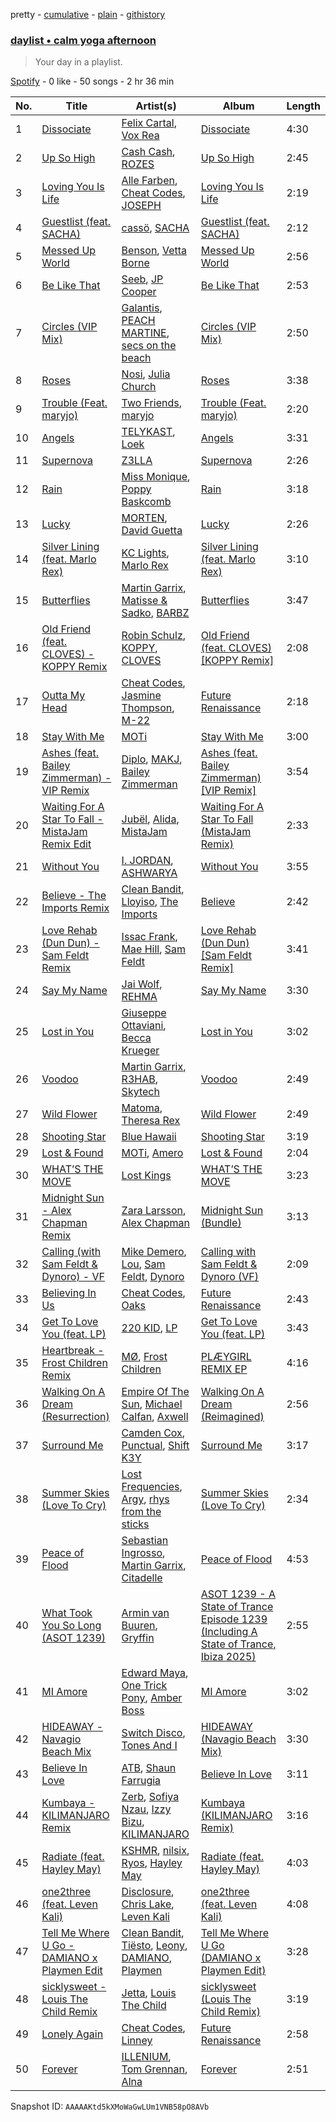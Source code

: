 pretty - [cumulative](/playlists/cumulative/37i9dQZF1EP6YuccBxUcC1.md) - [plain](/playlists/plain/37i9dQZF1EP6YuccBxUcC1) - [githistory](https://github.githistory.xyz/mdn522/spotify-playlist-archive/blob/main/playlists/plain/37i9dQZF1EP6YuccBxUcC1)

### [daylist • calm yoga afternoon](https://open.spotify.com/playlist/37i9dQZF1EP6YuccBxUcC1)

> Your day in a playlist.

[Spotify](https://open.spotify.com/user/spotify) - 0 like - 50 songs - 2 hr 36 min

| No. | Title | Artist(s) | Album | Length |
|---|---|---|---|---|
| 1 | [Dissociate](https://open.spotify.com/track/4tLTaEi3Pq0kinpQBzDKL0) | [Felix Cartal](https://open.spotify.com/artist/6roDXEmZ6AARdOUv6x5U2v), [Vox Rea](https://open.spotify.com/artist/4SRrbYd7KBkGdOCAekSnY1) | [Dissociate](https://open.spotify.com/album/7HQVcIyRH0o6lQDTGsBCxb) | 4:30 |
| 2 | [Up So High](https://open.spotify.com/track/1vbDIJClwpLHi2gveN1qyn) | [Cash Cash](https://open.spotify.com/artist/1LOB7jTeEV14pHai6EXSzF), [ROZES](https://open.spotify.com/artist/6jsjhAEteAlY0vCiLvMLBA) | [Up So High](https://open.spotify.com/album/2VtTI06DCiiMvlPcdVArFI) | 2:45 |
| 3 | [Loving You Is Life](https://open.spotify.com/track/0XSomaqxA3ic743NuPpEKe) | [Alle Farben](https://open.spotify.com/artist/61ipISvUVa5LkJlKZnm3Oo), [Cheat Codes](https://open.spotify.com/artist/7DMveApC7UnC2NPfPvlHSU), [JOSEPH](https://open.spotify.com/artist/7tPCHxx5JMvvlUDndg57nj) | [Loving You Is Life](https://open.spotify.com/album/62tX5DmEnXJiK8AuTHPoCT) | 2:19 |
| 4 | [Guestlist \(feat\. SACHA\)](https://open.spotify.com/track/0MS7sUW9VxvXjuDg9VZZIS) | [cassö](https://open.spotify.com/artist/5wCmhq5J2hPwL2r0eKurxn), [SACHA](https://open.spotify.com/artist/1VP5hxNzge9bfbtDvCJwFG) | [Guestlist \(feat\. SACHA\)](https://open.spotify.com/album/1gqpG7x5cMQuVCCo7iy7yL) | 2:12 |
| 5 | [Messed Up World](https://open.spotify.com/track/7gWU6r2xDhD8u8a8H2MNvc) | [Benson](https://open.spotify.com/artist/1b4hTx0gHm3uA0AkZ3GdtY), [Vetta Borne](https://open.spotify.com/artist/1abBE3BrkgQYrBpcgqrAws) | [Messed Up World](https://open.spotify.com/album/01jW7n0rYsdXO93CkmAEeg) | 2:56 |
| 6 | [Be Like That](https://open.spotify.com/track/2rwEdeTO3UwWh6QmouYeOw) | [Seeb](https://open.spotify.com/artist/5iNrZmtVMtYev5M9yoWpEq), [JP Cooper](https://open.spotify.com/artist/4kYGAK2zu9EAomwj3hXkXy) | [Be Like That](https://open.spotify.com/album/1nRQHGaNnl0C9RtA9Fo6rr) | 2:53 |
| 7 | [Circles \(VIP Mix\)](https://open.spotify.com/track/0X9QsL3XTL3B4foiEyNhOd) | [Galantis](https://open.spotify.com/artist/4sTQVOfp9vEMCemLw50sbu), [PEACH MARTINE](https://open.spotify.com/artist/4xX9jZuIg4O1Cc59vjt0EP), [secs on the beach](https://open.spotify.com/artist/5zDEuV2X31GgJ4R0tPosmM) | [Circles \(VIP Mix\)](https://open.spotify.com/album/1lUSwojfHrx1Pcbgfwvqe4) | 2:50 |
| 8 | [Roses](https://open.spotify.com/track/6EEXnHK3SYLTj74ynXAHtj) | [Nosi](https://open.spotify.com/artist/4XECs6DHU3xRrr0uydWY2R), [Julia Church](https://open.spotify.com/artist/4dHGNdVhBxCJUyMk9dR727) | [Roses](https://open.spotify.com/album/2qIx0ueLDqtvYJtZdOLffk) | 3:38 |
| 9 | [Trouble \(Feat\. maryjo\)](https://open.spotify.com/track/26wU3be0dhMFteDF5oiKOV) | [Two Friends](https://open.spotify.com/artist/44Ewva5aHOX00EwaX2D2mh), [maryjo](https://open.spotify.com/artist/1s8g8pcFxAOyuQwG4Tku0H) | [Trouble \(Feat\. maryjo\)](https://open.spotify.com/album/2FFuiTyNovRXk8l2wAXItF) | 2:20 |
| 10 | [Angels](https://open.spotify.com/track/7bLxSkJfRz3WGg6LWiKDtX) | [TELYKAST](https://open.spotify.com/artist/7vWC03wqXwUqjPON8hc1tz), [Loek](https://open.spotify.com/artist/2JOvOzmVfZf99AJBtjemm0) | [Angels](https://open.spotify.com/album/0NiKLQIaD0J1LecvqwWawl) | 3:31 |
| 11 | [Supernova](https://open.spotify.com/track/13dr6hf8qLjh7SIDEetQZZ) | [Z3LLA](https://open.spotify.com/artist/5GsXRkwr74MAPYBjrgUT02) | [Supernova](https://open.spotify.com/album/4vD3o8nVefQWef4WG1JsZW) | 2:26 |
| 12 | [Rain](https://open.spotify.com/track/5UzmK3aMmpW9X1pKjRdrMi) | [Miss Monique](https://open.spotify.com/artist/29TpNOsTNYbLb6Xa10H0PR), [Poppy Baskcomb](https://open.spotify.com/artist/4STmXOXUF3UieHU46NWLVt) | [Rain](https://open.spotify.com/album/3BiRyCQFu9ftb7sASphBHQ) | 3:18 |
| 13 | [Lucky](https://open.spotify.com/track/5ECf8gpBqmIUN7MWMN4WZx) | [MORTEN](https://open.spotify.com/artist/19HFRWmRCl27kTk6LeqAO8), [David Guetta](https://open.spotify.com/artist/1Cs0zKBU1kc0i8ypK3B9ai) | [Lucky](https://open.spotify.com/album/2CqOc7E7a4aQHEAD6ctS8I) | 2:26 |
| 14 | [Silver Lining \(feat\. Marlo Rex\)](https://open.spotify.com/track/5U3fsTBPMrCOkS5WrdkUgq) | [KC Lights](https://open.spotify.com/artist/0bUZrFj7rstq07E4iAJHgZ), [Marlo Rex](https://open.spotify.com/artist/3honvvPh3jtS2fTJEYKexS) | [Silver Lining \(feat\. Marlo Rex\)](https://open.spotify.com/album/0juDvtfPJ97JuhvBbXP4M8) | 3:10 |
| 15 | [⁠⁠Butterflies](https://open.spotify.com/track/129zR3hX9D2BYXOMtk2jaT) | [Martin Garrix](https://open.spotify.com/artist/60d24wfXkVzDSfLS6hyCjZ), [Matisse & Sadko](https://open.spotify.com/artist/2QMCcKIPHnjQaPPgoEst88), [BARBZ](https://open.spotify.com/artist/0I570b72DF4WXlk8zcKaPc) | [Butterflies](https://open.spotify.com/album/0e1KpmhEst3f1TPw8xJY8S) | 3:47 |
| 16 | [Old Friend \(feat\. CLOVES\) \- KOPPY Remix](https://open.spotify.com/track/2BXVBM8nBzUJYP0Fg2V2T7) | [Robin Schulz](https://open.spotify.com/artist/3t5xRXzsuZmMDkQzgOX35S), [KOPPY](https://open.spotify.com/artist/5SfqIMwBJ7wD419vvb33mO), [CLOVES](https://open.spotify.com/artist/355SqtHY4qKt2wIXrWku0c) | [Old Friend \(feat\. CLOVES\) \[KOPPY Remix\]](https://open.spotify.com/album/5AC8c2vpdBVwPzuTc53ktF) | 2:08 |
| 17 | [Outta My Head](https://open.spotify.com/track/2iZwXPhlmYewx8zeCcJPvW) | [Cheat Codes](https://open.spotify.com/artist/7DMveApC7UnC2NPfPvlHSU), [Jasmine Thompson](https://open.spotify.com/artist/2TL8gYTNgD6nXkyuUdDrMg), [M\-22](https://open.spotify.com/artist/4WFtYn5RyU8VGPpPyW9Pxw) | [Future Renaissance](https://open.spotify.com/album/14WJvgC04sHE4m7HIXZ8Ri) | 2:18 |
| 18 | [Stay With Me](https://open.spotify.com/track/4AfxcLQxiNVJP7h2WmzoUz) | [MOTi](https://open.spotify.com/artist/1vo8zHmO1KzkuU9Xxh6J7W) | [Stay With Me](https://open.spotify.com/album/6mIOZRLVIm3ZG713UiUYEE) | 3:00 |
| 19 | [Ashes \(feat\. Bailey Zimmerman\) \- VIP Remix](https://open.spotify.com/track/45WVf3fxD3MTCrlCW1Oapb) | [Diplo](https://open.spotify.com/artist/5fMUXHkw8R8eOP2RNVYEZX), [MAKJ](https://open.spotify.com/artist/3PtCud9dIdOv4exrzdZZ1C), [Bailey Zimmerman](https://open.spotify.com/artist/3win9vGIxFfBRag9S63wwf) | [Ashes \(feat\. Bailey Zimmerman\) \[VIP Remix\]](https://open.spotify.com/album/617yyTa2vqUBJnStJiPZL7) | 3:54 |
| 20 | [Waiting For A Star To Fall \- MistaJam Remix Edit](https://open.spotify.com/track/2RTWTzkAM01SRPMJMFqE1b) | [Jubël](https://open.spotify.com/artist/4FcZfItjVIsfO9TynErl7X), [Alida](https://open.spotify.com/artist/1kiq2kUV0cbLUhJsr7cpW0), [MistaJam](https://open.spotify.com/artist/3qi5fhSI6aUecvRN0XqIJ2) | [Waiting For A Star To Fall \(MistaJam Remix\)](https://open.spotify.com/album/7CRcv3KIYVtTLeLlwrJEQi) | 2:33 |
| 21 | [Without You](https://open.spotify.com/track/7Ksw8nf3U4g8rcJOoFkxaT) | [I\. JORDAN](https://open.spotify.com/artist/5RMLpCv3ic2KtGnqJ7eMG4), [ASHWARYA](https://open.spotify.com/artist/4meOm0fRIyy8gmJ9QVpGpk) | [Without You](https://open.spotify.com/album/5PlzsOCOn76AF8NnmjScU8) | 3:55 |
| 22 | [Believe \- The Imports Remix](https://open.spotify.com/track/7DIfD3xnsUpb1Ylm6Lf5N8) | [Clean Bandit](https://open.spotify.com/artist/6MDME20pz9RveH9rEXvrOM), [Lloyiso](https://open.spotify.com/artist/3CrKgAMSBXsnTugbUqpu6g), [The Imports](https://open.spotify.com/artist/0scPhUy5Yn2baMP06dvZAv) | [Believe](https://open.spotify.com/album/4k3pXAx7aiF9IQ0bIriGkF) | 2:42 |
| 23 | [Love Rehab \(Dun Dun\) \- Sam Feldt Remix](https://open.spotify.com/track/3mpPnYTnwG8vQgNAiIeHQQ) | [Issac Frank](https://open.spotify.com/artist/5WO9zC3eugins48Y4ERwAj), [Mae Hill](https://open.spotify.com/artist/51mpNR9ivpZEWp50hXyltm), [Sam Feldt](https://open.spotify.com/artist/20gsENnposVs2I4rQ5kvrf) | [Love Rehab \(Dun Dun\) \[Sam Feldt Remix\]](https://open.spotify.com/album/4ly55qt3tjYS4NHcjCBU5i) | 3:41 |
| 24 | [Say My Name](https://open.spotify.com/track/31xap7wcReOw50PxpEdh4C) | [Jai Wolf](https://open.spotify.com/artist/24V5UY0nChKpnb1TBPJhCw), [REHMA](https://open.spotify.com/artist/528kmCx2HGqrT4G9sXCDuD) | [Say My Name](https://open.spotify.com/album/0FzK089OhhE9ClJLa6t7zI) | 3:30 |
| 25 | [Lost in You](https://open.spotify.com/track/1zdVilg0EBtszlPxcbVuxC) | [Giuseppe Ottaviani](https://open.spotify.com/artist/5B9q1NRokzWYB7nSgnlHyv), [Becca Krueger](https://open.spotify.com/artist/7gYWrkrzD1y5yhakU5kWTE) | [Lost in You](https://open.spotify.com/album/1NN9Ij1QN5xDlnaayD8mj3) | 3:02 |
| 26 | [Voodoo](https://open.spotify.com/track/7sKCIyN4Sdeo7OBBUeMCfy) | [Martin Garrix](https://open.spotify.com/artist/60d24wfXkVzDSfLS6hyCjZ), [R3HAB](https://open.spotify.com/artist/6cEuCEZu7PAE9ZSzLLc2oQ), [Skytech](https://open.spotify.com/artist/4CrDEHL7ysNabeYvL3xjUX) | [Voodoo](https://open.spotify.com/album/0JnmszyYOgIIF7x4GLILSM) | 2:49 |
| 27 | [Wild Flower](https://open.spotify.com/track/0OGc2M0atKhj1ElApr3NAW) | [Matoma](https://open.spotify.com/artist/4YXycRbyyAE0wozTk7QMEq), [Theresa Rex](https://open.spotify.com/artist/6t9tbRO9Lv6Oq6xtVwfdrn) | [Wild Flower](https://open.spotify.com/album/4m0OUC5ugCo5SeNhqmkWIv) | 2:49 |
| 28 | [Shooting Star](https://open.spotify.com/track/7tMI32k7JL5O5P8l2ASsA9) | [Blue Hawaii](https://open.spotify.com/artist/41y1iPh0WqB7tyGdzyeinZ) | [Shooting Star](https://open.spotify.com/album/6p108Q4eYfBH64JRreIriV) | 3:19 |
| 29 | [Lost & Found](https://open.spotify.com/track/6Op1DwzypHCPJaKvxzBVW6) | [MOTi](https://open.spotify.com/artist/1vo8zHmO1KzkuU9Xxh6J7W), [Amero](https://open.spotify.com/artist/6y98wK2RN9CyNuuN1l2icf) | [Lost & Found](https://open.spotify.com/album/0BeDkrWKnrvdJmCOADmjWw) | 2:04 |
| 30 | [WHAT’S THE MOVE](https://open.spotify.com/track/3KpoZb7aHGInmOdqnCAMW1) | [Lost Kings](https://open.spotify.com/artist/3hyEbRtp617pNCuuQjyOmc) | [WHAT’S THE MOVE](https://open.spotify.com/album/5cna7De8seHrhC72107sBl) | 3:23 |
| 31 | [Midnight Sun \- Alex Chapman Remix](https://open.spotify.com/track/1LFBygPkUZyFE0U7hJDWOb) | [Zara Larsson](https://open.spotify.com/artist/1Xylc3o4UrD53lo9CvFvVg), [Alex Chapman](https://open.spotify.com/artist/3c8wfedCs5BJGHcFyusyeh) | [Midnight Sun \(Bundle\)](https://open.spotify.com/album/601jO1tp8mHigKBy04WjqR) | 3:13 |
| 32 | [Calling \(with Sam Feldt & Dynoro\) \- VF](https://open.spotify.com/track/2Cs7Th2FJ6r4DeqbWhoQsa) | [Mike Demero](https://open.spotify.com/artist/6rC45dneYNC1ulqOz12cyK), [Lou](https://open.spotify.com/artist/6iHKWDaniE1NyU3xZ7FeGg), [Sam Feldt](https://open.spotify.com/artist/20gsENnposVs2I4rQ5kvrf), [Dynoro](https://open.spotify.com/artist/3v6Ji4uoWtKRkhuDUaxi9n) | [Calling with Sam Feldt & Dynoro \(VF\)](https://open.spotify.com/album/0Sv6RuFHdr0aDR9nAiLiEQ) | 2:09 |
| 33 | [Believing In Us](https://open.spotify.com/track/6WljWthiqncq6ad3FiDM8r) | [Cheat Codes](https://open.spotify.com/artist/7DMveApC7UnC2NPfPvlHSU), [Oaks](https://open.spotify.com/artist/1X2sRzO3K7Uvry9JWbG2iO) | [Future Renaissance](https://open.spotify.com/album/14WJvgC04sHE4m7HIXZ8Ri) | 2:43 |
| 34 | [Get To Love You \(feat\. LP\)](https://open.spotify.com/track/1ZKPKDt8wbGVhgyRjjtC8X) | [220 KID](https://open.spotify.com/artist/4Euia7UzdRshy1DJOSMTcs), [LP](https://open.spotify.com/artist/0J7U24vlOOIeMpuaO6Q85A) | [Get To Love You \(feat\. LP\)](https://open.spotify.com/album/2zeUvevJOeuYGMDKGmMDzQ) | 3:43 |
| 35 | [Heartbreak \- Frost Children Remix](https://open.spotify.com/track/7wJubOOTIRjeg2HxvuW4Mt) | [MØ](https://open.spotify.com/artist/0bdfiayQAKewqEvaU6rXCv), [Frost Children](https://open.spotify.com/artist/6R1kfr0GIWnwxY4zW11Vag) | [PLÆYGIRL REMIX EP](https://open.spotify.com/album/7etrqVhpmCG6cDKKuK78yI) | 4:16 |
| 36 | [Walking On A Dream \(Resurrection\)](https://open.spotify.com/track/0yfyF16cCITZcWsIF4oGZs) | [Empire Of The Sun](https://open.spotify.com/artist/67hb7towEyKvt5Z8Bx306c), [Michael Calfan](https://open.spotify.com/artist/4CuipEvwcoQggmCV8jpKF9), [Axwell](https://open.spotify.com/artist/1xNmvlEiICkRlRGqlNFZ43) | [Walking On A Dream \(Reimagined\)](https://open.spotify.com/album/5Bh3jkdfh2bp6KXiQq4yQp) | 2:56 |
| 37 | [Surround Me](https://open.spotify.com/track/51I5TnEKANW1F8I5MiTc83) | [Camden Cox](https://open.spotify.com/artist/5mNpMP01Co4vXZ3U0fWP3C), [Punctual](https://open.spotify.com/artist/1ocnIbhFWM9bSPrd7Hu4zF), [Shift K3Y](https://open.spotify.com/artist/26OrZl5U3VNGHU9qUj8EcM) | [Surround Me](https://open.spotify.com/album/6R4BEvUHqgGASLcvpnbamM) | 3:17 |
| 38 | [Summer Skies \(Love To Cry\)](https://open.spotify.com/track/1z4TAq5AmDi3IkEizIn8Wn) | [Lost Frequencies](https://open.spotify.com/artist/7f5Zgnp2spUuuzKplmRkt7), [Argy](https://open.spotify.com/artist/1NaQOKgddaJipUtmptb7GI), [rhys from the sticks](https://open.spotify.com/artist/4tmqN5uP0Aj50ylHgfwvVa) | [Summer Skies \(Love To Cry\)](https://open.spotify.com/album/48MrowoKpht0sIjkQBeGYo) | 2:34 |
| 39 | [Peace of Flood](https://open.spotify.com/track/70LDxWCoJKuxpgtErYHDQb) | [Sebastian Ingrosso](https://open.spotify.com/artist/6hyMWrxGBsOx6sWcVj1DqP), [Martin Garrix](https://open.spotify.com/artist/60d24wfXkVzDSfLS6hyCjZ), [Citadelle](https://open.spotify.com/artist/6Mek67pKmBw5N3FZnAc2J8) | [Peace of Flood](https://open.spotify.com/album/28YMaSE5kx5tM9HpdafuCh) | 4:53 |
| 40 | [What Took You So Long \(ASOT 1239\)](https://open.spotify.com/track/0mvn678bhZ9QI7lgkElETl) | [Armin van Buuren](https://open.spotify.com/artist/0SfsnGyD8FpIN4U4WCkBZ5), [Gryffin](https://open.spotify.com/artist/2ZRQcIgzPCVaT9XKhXZIzh) | [ASOT 1239 \- A State of Trance Episode 1239 \(Including A State of Trance, Ibiza 2025\)](https://open.spotify.com/album/60T4MTO2ruqXqIIF6zn2JK) | 2:55 |
| 41 | [MI Amore](https://open.spotify.com/track/5b9ihAyQK4OGEhAgLf9Bj0) | [Edward Maya](https://open.spotify.com/artist/6XwwFnewNgWp81MYMK8zLq), [One Trick Pony](https://open.spotify.com/artist/4xxlgFFZpjIrQr9FiFttBG), [Amber Boss](https://open.spotify.com/artist/1kSykHfShGrKK0xqrHRb8K) | [MI Amore](https://open.spotify.com/album/3K39z9xqLYYdycfQ3q0VTe) | 3:02 |
| 42 | [HIDEAWAY \- Navagio Beach Mix](https://open.spotify.com/track/5m4VBlV0Brp0khQMdBrwod) | [Switch Disco](https://open.spotify.com/artist/4dEayBlrVBjaQOktGkmWki), [Tones And I](https://open.spotify.com/artist/2NjfBq1NflQcKSeiDooVjY) | [HIDEAWAY \(Navagio Beach Mix\)](https://open.spotify.com/album/17j51Wxvby7djPUHRpRMGD) | 3:30 |
| 43 | [Believe In Love](https://open.spotify.com/track/5jcqxzPZnGkMsNSxzFpJW5) | [ATB](https://open.spotify.com/artist/7jZM5w05mGhw6wTB1okhD9), [Shaun Farrugia](https://open.spotify.com/artist/4ukUyiEoZi8QxibfjuUsEw) | [Believe In Love](https://open.spotify.com/album/2m4GXV4ltauFCgbzxVzRBW) | 3:11 |
| 44 | [Kumbaya \- KILIMANJARO Remix](https://open.spotify.com/track/2cFUXeQbEXdSLOMhbF76Dy) | [Zerb](https://open.spotify.com/artist/6mDl7lQiLxT0iQ8LYhAlWy), [Sofiya Nzau](https://open.spotify.com/artist/5Y2FS5YbGf7yRDumzD5nY3), [Izzy Bizu](https://open.spotify.com/artist/6b5YOgXIliAozdo49vUCJQ), [KILIMANJARO](https://open.spotify.com/artist/4QGD0m9AGZixhuPAzaBeD7) | [Kumbaya \(KILIMANJARO Remix\)](https://open.spotify.com/album/22zlqkFYvWv3Xy9IednTzJ) | 3:16 |
| 45 | [Radiate \(feat\. Hayley May\)](https://open.spotify.com/track/1y9Yo4EGuAVlmUr3fgklpm) | [KSHMR](https://open.spotify.com/artist/2wX6xSig4Rig5kZU6ePlWe), [nilsix](https://open.spotify.com/artist/00S0dnexJEwjUFTEMTUC9I), [Ryos](https://open.spotify.com/artist/7us9kFadl2fztbHSvlNk6M), [Hayley May](https://open.spotify.com/artist/1WcwbtAnG5HWNbPPK84ued) | [Radiate \(feat\. Hayley May\)](https://open.spotify.com/album/0qhB3pwU5CkZJ9LT7wBHRg) | 4:03 |
| 46 | [one2three \(feat\. Leven Kali\)](https://open.spotify.com/track/6dQxsPVLqXnJgiLLWJRE5x) | [Disclosure](https://open.spotify.com/artist/6nS5roXSAGhTGr34W6n7Et), [Chris Lake](https://open.spotify.com/artist/5Igpc9iLZ3YGtKeYfSrrOE), [Leven Kali](https://open.spotify.com/artist/5YZ5AExR68U3ZblH6HcO6B) | [one2three \(feat\. Leven Kali\)](https://open.spotify.com/album/6VkJuZchHVpZDxGbLrTtdd) | 4:08 |
| 47 | [Tell Me Where U Go \- DAMIANO x Playmen Edit](https://open.spotify.com/track/3KGrDtUyPn0IyBRIgHMHKO) | [Clean Bandit](https://open.spotify.com/artist/6MDME20pz9RveH9rEXvrOM), [Tiësto](https://open.spotify.com/artist/2o5jDhtHVPhrJdv3cEQ99Z), [Leony](https://open.spotify.com/artist/2NpPlwwDVYR5dIj0F31EcC), [DAMIANO](https://open.spotify.com/artist/6YFtrkySuHfAKmrFG9KqfO), [Playmen](https://open.spotify.com/artist/1aRr1YCvofItUMebQWiT5c) | [Tell Me Where U Go \(DAMIANO x Playmen Edit\)](https://open.spotify.com/album/1aTPmep5azcV0KRXbVPJgw) | 3:28 |
| 48 | [sicklysweet \- Louis The Child Remix](https://open.spotify.com/track/1tV9JcGyUUskdssH7TZ04Y) | [Jetta](https://open.spotify.com/artist/51V0E9ipJyIj7yFDkaLx96), [Louis The Child](https://open.spotify.com/artist/7wg1qvie3KqDNQbAkTdbX0) | [sicklysweet \(Louis The Child Remix\)](https://open.spotify.com/album/2LOlTZ7ntbxBWvymImI5HN) | 3:19 |
| 49 | [Lonely Again](https://open.spotify.com/track/3Zfm7UiS9EfeZAXwE6bPdF) | [Cheat Codes](https://open.spotify.com/artist/7DMveApC7UnC2NPfPvlHSU), [Linney](https://open.spotify.com/artist/0vomb9Zaob10lPzxBcIiNb) | [Future Renaissance](https://open.spotify.com/album/14WJvgC04sHE4m7HIXZ8Ri) | 2:58 |
| 50 | [Forever](https://open.spotify.com/track/185lm6Rdf2y5s4WnW3PzHB) | [ILLENIUM](https://open.spotify.com/artist/45eNHdiiabvmbp4erw26rg), [Tom Grennan](https://open.spotify.com/artist/5SHxzwjek1Pipl1Yk11UHv), [Alna](https://open.spotify.com/artist/42CbYw1Y9fAdCr6UND2P5f) | [Forever](https://open.spotify.com/album/5bZB1yQFWT2YAR36eEuSct) | 2:51 |

Snapshot ID: `AAAAAKtd5kXMoWaGwLUm1VNB58pO8AVb`
